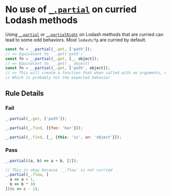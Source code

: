 # No use of [`_.partial`] on curried Lodash methods

Using [`_.partial`] or [`_.partialRight`] on Lodash methods that are curried can lead to some odd behaviors. Most `lodash/fp` are curried by default.

```js
const fn = _.partial(_.get, ['path']);
// => Equivalent to `_.get('path')`
const fn = _.partial(_.get, [_, object]);
// => Equivalent to `_.get(_, object)`
const fn = _.partial(_.get, ['path', object]);
// => This will create a function that when called with no arguments, will simply return the function again.
// Which is probably not the expected behavior
```

## Rule Details

### Fail

```js
_.partial(_.get, ['path']);

_.partial(_.find, [{foo: 'bar'}]);

_.partial(_.find, [_, {this: 'is', an: 'object'}]);
```

### Pass

```js
_.partial((a, b) => a + b, [2]);

// This is okay because `_.flow` is not curried
_.partial(_.flow, [
  a => a + 1,
  b => b * 10
])(c => c - 1);
```

[`_.partial`]: https://lodash.com/docs#partial
[`_.partialRight`]: https://lodash.com/docs#partialRight
